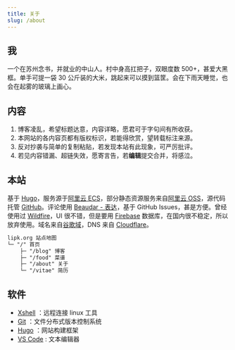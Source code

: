 ```yaml
---
title: 关于
slug: /about
---
```


## 我

一个在苏州念书，并就业的中山人。村中身高扛把子，双眼度数 500+，甚爱大黑框。单手可提一袋 30 公斤装的大米，跳起来可以摸到篮筐。会在下雨天睡觉，也会在起雾的玻璃上画心。

## 内容

1. 博客凌乱，希望标题达意，内容详略，愿君可于字句间有所收获。
2. 本网站的各内容页都有版权标识，若能得欣赏，望转载标注来源。
3. 反对抄袭与简单的复制粘贴，若发现本站有此现象，可严厉批评。
4. 若见内容错漏、超链失效，愿寄言告，若**编辑**提交合并，将感泣。

## 本站

基于 [Hugo](https://gohugo.io/)，服务源于[阿里云 ECS](https://www.aliyun.com/product/ecs/)，部分静态资源服务来自[阿里云 OSS](https://www.aliyun.com/product/oss/)，源代码托管 [GitHub](https://github.com/zsdycs/lipk.org)。评论使用 [Beaudar - 表达](https://beaudar.lipk.org/)，基于 GitHub Issues，甚是方便。曾经使用过 [Wildfire](https://wildfire.js.org)，UI 很不错，但是要用 [Firebase](https://firebase.google.com) 数据库，在国内很不稳定，所以放弃使用。域名来自[谷歌域](https://domains.google/)，DNS 来自 [Cloudflare](https://www.cloudflare.com/)。

```markdown
lipk.org 站点地图
└─ "/" 首页
    ├─ "/blog" 博客
    ├─ "/food" 菜谱
    ├─ "/about" 关于
    └─ "/vitae" 简历
```

## 软件

- [Xshell](https://www.netsarang.com/zh/xshell/) ：远程连接 linux 工具
- [Git](https://git-scm.com/) ：文件分布式版本控制系统
- [Hugo](http://gohugo.io) ：网站构建框架
- [VS Code](https://code.visualstudio.com/) : 文本编辑器
